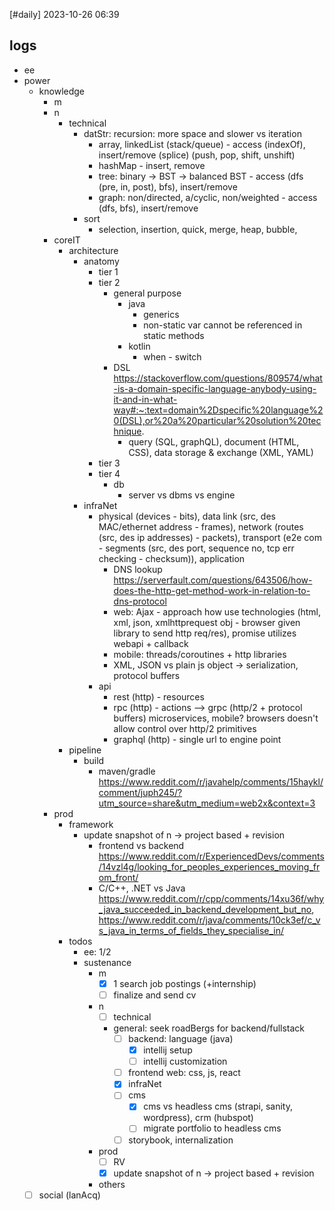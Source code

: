 [#daily]
2023-10-26
06:39
## logs
- ee
- power
	- knowledge
		- m
		- n
			- technical
				- datStr: recursion: more space and slower vs iteration
					- array, linkedList (stack/queue) - access (indexOf), insert/remove (splice) (push, pop, shift, unshift)
					- hashMap - insert, remove
					- tree: binary -> BST -> balanced BST - access (dfs (pre, in, post), bfs), insert/remove
					- graph: non/directed, a/cyclic, non/weighted - access (dfs, bfs), insert/remove
				- sort
					- selection, insertion, quick, merge, heap, bubble,  
		- coreIT
			- architecture
				- anatomy
					- tier 1
					- tier 2
						- general purpose
							- java
								- generics
								- non-static var cannot be referenced in static methods
							- kotlin
								- when - switch
						- DSL https://stackoverflow.com/questions/809574/what-is-a-domain-specific-language-anybody-using-it-and-in-what-way#:~:text=domain%2Dspecific%20language%20(DSL),or%20a%20particular%20solution%20technique.
							- query (SQL, graphQL), document (HTML, CSS), data storage & exchange (XML, YAML)
					- tier 3
					- tier 4
						- db
							- server vs dbms vs engine
				- infraNet
					- physical (devices - bits), data link (src, des MAC/ethernet address - frames), network (routes (src, des ip addresses) - packets), transport (e2e com - segments (src, des port, sequence no, tcp err checking - checksum)), application
						- DNS lookup https://serverfault.com/questions/643506/how-does-the-http-get-method-work-in-relation-to-dns-protocol
						- web: Ajax - approach how use technologies (html, xml, json, xmlhttprequest obj - browser given library to send http req/res), promise utilizes webapi + callback
						- mobile: threads/coroutines + http libraries
						- XML, JSON vs plain js object -> serialization, protocol buffers
					- api
						- rest (http) - resources
						- rpc (http) - actions --> grpc (http/2 + protocol buffers) microservices, mobile? browsers doesn't allow control over http/2 primitives
						- graphql (http) - single url to engine point
			- pipeline
				- build
					- maven/gradle https://www.reddit.com/r/javahelp/comments/15haykl/comment/juph245/?utm_source=share&utm_medium=web2x&context=3
		- prod 
			- framework
				- update snapshot of n -> project based + revision
					- frontend vs backend https://www.reddit.com/r/ExperiencedDevs/comments/14vzl4g/looking_for_peoples_experiences_moving_from_front/
					- C/C++, .NET vs Java https://www.reddit.com/r/cpp/comments/14xu36f/why_java_succeeded_in_backend_development_but_no, https://www.reddit.com/r/java/comments/10ck3ef/c_vs_java_in_terms_of_fields_they_specialise_in/
			- todos
				- ee: 1/2
				- sustenance
					- m
						- [x] 1 search job postings (+internship)
						- [ ] finalize and send cv
					- n
						- [ ] technical
						- general: seek roadBergs for backend/fullstack
							- [ ] backend: language (java) 
								- [x] intellij setup
								- [ ] intellij customization
							- [ ] frontend web: css, js, react
							- [x] infraNet
							- [ ] cms
								- [x] cms vs headless cms (strapi, sanity, wordpress), crm (hubspot)
								- [ ] migrate portfolio to headless cms
							- [ ] storybook, internalization
					- prod
						- [ ] RV
						- [x] update snapshot of n -> project based + revision
					- others
	- [ ] social (lanAcq)
